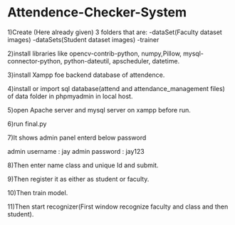 # Attendence-Checker-System

1)Create (Here already given) 3 folders that are:
-dataSet(Faculty dataset images)
-dataSets(Student dataset images)
-trainer

2)install libraries like opencv-contrib-python, numpy,Pillow, mysql-connector-python,  python-dateutil, apscheduler, datetime.

3)install Xampp foe backend database of attendence.

4)install or import  sql database(attend and attendance_management files) of data folder in phpmyadmin in local host.

5)open Apache server and mysql server on xampp before run.

6)run final.py

7)It shows admin panel enterd below password

admin username : jay
admin password : jay123


8)Then enter name class and unique Id and submit.

9)Then register it as either as student or faculty.

10)Then train model.


11)Then start recognizer(First window recognize faculty and class and then student).
